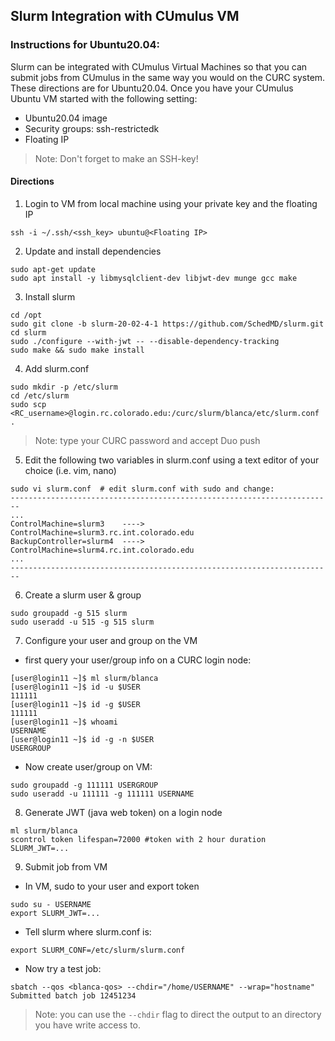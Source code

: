## Slurm Integration with CUmulus VM 

### Instructions for Ubuntu20.04:

Slurm can be integrated with CUmulus Virtual Machines so that you can submit jobs from CUmulus in the same way you would on the CURC system. These directions are for Ubuntu20.04. Once you have your CUmulus Ubuntu VM started with the following setting:
* Ubuntu20.04 image
* Security groups: ssh-restrictedk
* Floating IP
> Note: Don't forget to make an SSH-key!

#### Directions 

1) Login to VM from local machine using your private key and the floating IP
```
ssh -i ~/.ssh/<ssh_key> ubuntu@<Floating IP>
```

2) Update and install dependencies
```
sudo apt-get update
sudo apt install -y libmysqlclient-dev libjwt-dev munge gcc make
```

3) Install slurm
```
cd /opt
sudo git clone -b slurm-20-02-4-1 https://github.com/SchedMD/slurm.git
cd slurm
sudo ./configure --with-jwt -- --disable-dependency-tracking
sudo make && sudo make install
```

4) Add slurm.conf
```
sudo mkdir -p /etc/slurm
cd /etc/slurm
sudo scp <RC_username>@login.rc.colorado.edu:/curc/slurm/blanca/etc/slurm.conf . 
```
> Note: type your CURC password and accept Duo push

5) Edit the following two variables in slurm.conf using a text editor of your choice (i.e. vim, nano)
```
sudo vi slurm.conf  # edit slurm.conf with sudo and change:
------------------------------------------------------------------------
...
ControlMachine=slurm3    ----> ControlMachine=slurm3.rc.int.colorado.edu
BackupController=slurm4  ----> ControlMachine=slurm4.rc.int.colorado.edu
...
------------------------------------------------------------------------
```

6) Create a slurm user & group
```
sudo groupadd -g 515 slurm
sudo useradd -u 515 -g 515 slurm
```

7) Configure your user and group on the VM

* first query your user/group info on a CURC login node:
```
[user@login11 ~]$ ml slurm/blanca
[user@login11 ~]$ id -u $USER
111111
[user@login11 ~]$ id -g $USER
111111
[user@login11 ~]$ whoami
USERNAME
[user@login11 ~]$ id -g -n $USER
USERGROUP
```

* Now create user/group on VM:
```
sudo groupadd -g 111111 USERGROUP
sudo useradd -u 111111 -g 111111 USERNAME
```

8) Generate JWT (java web token) on a login node
```
ml slurm/blanca
scontrol token lifespan=72000 #token with 2 hour duration
SLURM_JWT=...
```

9) Submit job from VM

* In VM, sudo to your user and export token
```
sudo su - USERNAME
export SLURM_JWT=...
```

* Tell slurm where slurm.conf is:
```
export SLURM_CONF=/etc/slurm/slurm.conf
```

* Now try a test job:
```
sbatch --qos <blanca-qos> --chdir="/home/USERNAME" --wrap="hostname"
Submitted batch job 12451234
```
> Note: you can use the `--chdir` flag to direct the output to an directory you have write access to.

